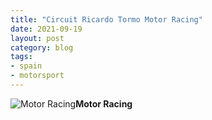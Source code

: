 ```yaml
---
title: "Circuit Ricardo Tormo Motor Racing"
date: 2021-09-19
layout: post
category: blog
tags:
- spain
- motorsport
---
```



 ![Motor Racing](/images/2021/2021-09-19-circuit-ricardo-tormo.jpg)**Motor Racing**
<!--more-->


